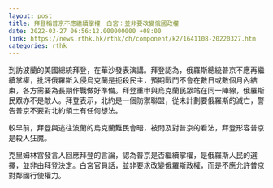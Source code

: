 ```yaml
---
layout: post
title: 拜登稱普京不應繼續掌權　白宮：並非要改變俄國政權
date: 2022-03-27 06:56:12.000000000 +08:00
link: https://news.rthk.hk/rthk/ch/component/k2/1641108-20220327.htm
categories: rthk
---
```


到訪波蘭的美國總統拜登，在華沙發表演講。拜登認為，俄羅斯總統普京不應再繼續掌權，批評俄羅斯入侵烏克蘭是扼殺民主，預期戰鬥不會在數日或數個月內結束，各方需要為長期作戰做好準備。拜登重申與烏克蘭民眾站在同一陣線，俄羅斯民眾亦不是敵人。拜登表示，北約是一個防禦聯盟，從未計劃要俄羅斯的滅亡，警告普京不要對北約領土有任何想法。

較早前，拜登與逃往波蘭的烏克蘭難民會晤，被問及對普京的看法，拜登形容普京是殺人狂魔。

克里姆林宮發言人回應拜登的言論，認為普京是否繼續掌權，是俄羅斯人民的選擇，並非由拜登決定。白宮官員話，並非要求改變俄羅斯政權，而是不應允許普京對鄰國行使權力。
